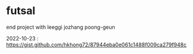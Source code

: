 # futsal
end project with leeggi jozhang poong-geun


2022-10-23 : https://gist.github.com/hkhong72/87944eba0e061c1488f009ca279f948c
